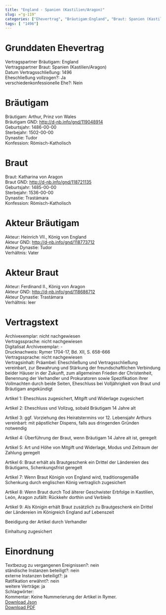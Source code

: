 ```yaml
---
title: "England - Spanien (Kastilien/Aragon)"
slug: ="g-119"
categories: ["Ehevertrag", "Bräutigam:England", "Braut: Spanien (Kastilien/Aragon)", "Eheschließung vollzogen?:Ja", "verschiedenkonfessionelle Ehe?:Nein", "Dynastie Bräutigam:Tudor", "Akteur Bräutigam:Heinrich VII., König von England", "Akteur Braut:Ferdinand II., König von Aragon", "Textbezug?:nein", "Ständisch?:nein", "Ratifikation?:nein", "Sonstiges?:ja", "Bräutigam:England", "Braut: Spanien (Kastilien/Aragon)"]
tags: [ "1496"]
---
```

<!--more-->

# Grunddaten Ehevertrag

Vertragspartner Bräutigam: England<br>
Vertragspartner Braut: Spanien (Kastilien/Aragon)<br>
Datum Vertragsschließung: 1496<br>
Eheschließung vollzogen?: Ja<br>
verschiedenkonfessionelle Ehe?: Nein<br>
# Bräutigam

Bräutigam: Arthur, Prinz von Wales<br>
Bräutigam GND: http://d-nb.info/gnd/119048914<br>
Geburtsjahr: 1486-00-00<br>
Sterbejahr: 1502-00-00<br>
Dynastie: Tudor<br>
Konfession: Römisch-Katholisch<br>
# Braut

Braut: Katharina von Aragon<br>
Braut GND: http://d-nb.info/gnd/118721135<br>
Geburtsjahr: 1485-00-00<br>
Sterbejahr: 1536-00-00<br>
Dynastie: Trastámara<br>
Konfession: Römisch-Katholisch<br>
# Akteur Bräutigam

Akteur: Heinrich VII., König von England<br>
Akteur GND: http://d-nb.info/gnd/118773712<br>
Akteur Dynastie: Tudor<br>
Verhältnis: Vater<br>
# Akteur Braut

Akteur: Ferdinand II., König von Aragon<br>
Akteur GND: http://d-nb.info/gnd/118686712<br>
Akteur Dynastie: Trastámara<br>
Verhältnis: leer<br>
# Vertragstext

Archivexemplar: nicht nachgewiesen<br>
Vertragssprache: nicht nachgewiesen<br>
Digitalisat Archivexemplar: -<br>
Drucknachweis: Rymer 1704-17, Bd. XII, S. 658-666<br>
Vertragssprache: nicht nachgewiesen<br>
Vertragsinhalt: Präambel: Eheschließung und Vertragsschließung vereinbart, zur Bewahrung und Stärkung der freundschaftlichen Verbindung beider Häuser in der Zukunft, zum allgemeinen Frieden der Christenheit, Benennung der Verhandler und Prokuratoren sowie Spezifikation ihrer Vollmachten durch beide Seiten, Eheschluss bei Volljährigkeit von Braut und Bräutigam angekündigt

Artikel 1: Eheschluss zugesichert, Mitgift und Widerlage zugesichert

Artikel 2: Eheschluss und Vollzug, sobald Bräutigam 14 Jahre alt

Artikel 3: ggf. Vorziehung des Heiratstermins vor 12. Lebensjahr Arthurs vereinbart: mit päpstlicher Dispens, falls aus dringenden Gründen notwendig

Artikel 4: Überführung der Braut, wenn Bräutigam 14 Jahre alt ist, geregelt

Artikel 5: Art und Höhe von Mitgift und Widerlage, Modus und Zeitraum der Zahlung geregelt 

Artikel 6: Braut erhält als Brautgeschenk ein Drittel der Ländereien des Bräutigams, Schenkungsfrist geregelt 

Artikel 7: Wenn Braut Königin von England wird, traditionsgemäße Schenkung durch englischen König vertraglich zugesichert

Artikel 8: Wenn Braut durch Tod älterer Geschwister Erbfolge in Kastilien, León, Aragon zufällt: Rückkehr dorthin und Verbleib 

Artikel 9: Als Königin erhält Braut zusätzlich zu Brautgeschenk ein Drittel der Ländereien im Königreich England auf Lebenszeit

Beeidigung der Artikel durch Verhandler 

Einhaltung zugesichert<br>
# Einordnung

Textbezug zu vergangenen Ereignissen?: nein<br>
ständische Instanzen beteiligt?: nein<br>
externe Instanzen beteiligt?: ja<br>
Ratifikation erwähnt?: nein<br>
weitere Verträge: ja<br>
Schlagwörter: <br>
Kommentar: Keine Nummerierung der Artikel in Rymer.<br>
[Download Json](/vertraege/vertrag-119.json)<br>
[Download PDF](/vertraege/v55.pdf)